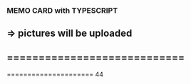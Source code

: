 ### MEMO CARD with TYPESCRIPT
=> pictures will be uploaded
----------------------------
============================
--------
=====================
44
